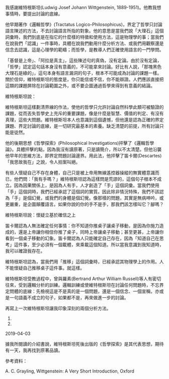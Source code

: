 我感謝維特根斯坦\(Ludwig Josef Johann Wittgenstein, 1889-1951\)。他教我想事情時，要提出討論的底線。

他早期著作《邏輯哲學》\(Tractatus Logico-Philosophicus\)，界定了哲學只討論語言陳述的方法，不去討論語言所指的對象。他的意思是當我們說「大理石」這個詞彙時，我們到底是在指它的什麼樣的特徵和使用方法，這是物理學的事；當我們在說我們「認識」一件事時，具體在說我們動用什麼分析方法、或我們用觀察還是信念去認識，這是心理學的範疇；而哲學，是教導人們正確使用語言的一門學問。

「基督是上帝」、「阿拉是真主」，這些陳述句的真偽，沒有定論。由於沒有定論，「哲學」認定這句話本身沒有意義的，不可能拿來討論。好比有人說，「那塊黑色大理石是綠的」，這句本身有語言漏洞的句子，根本不可能成為討論的課題一樣。關於信仰，維特根斯坦的態度是，你只能信或不信，你不能辯證。人們應該直接把這類的課題屏除在討論範圍之外，或不要企圖通過哲學來得到有意義的結論。

維特根斯坦說：

維特根斯坦這樣劃清界線的作法，使他的哲學只允許討論自然科學此類可被驗證的課題，從而丟失哲學史上充斥的重要課題，像是什麼是智慧、價值的判定、有沒有真理，這些大問題。維特根斯坦本人也意識到這個遺憾，但他還是認為正確的界定課題、界定討論的底線，是一切研究最基本的素養。缺乏清楚的前提，所有討論只能是徒然。

他的後期思想《哲學探索》\(Philosophical Investigations\)抨擊了《邏輯哲學論》。具體抨擊的點，因為我沒有讀原著，只是讀簡介，所以不太清楚。但他沿襲他早年的思維方法，即界定問題討論邊界。用此法，他抨擊了笛卡爾\(Descartes\)「我思故我在」之說，令人拍案叫絕。

有些人懷疑自己不存在身體，自己只是被上帝用無線遙控器操縱的無實體意識而已，他們問：「我有手嗎？」維特根斯坦認為這樣問是荒謬的，這個句子根本不成立。因為因果關係上，是因為人有手，人才創造了「手」這個詞彙。當我們使用「手」這個詞時，我們已經承認了這個詞的實質。因此除非情況特殊，我們不該認為「手」是個幻覺，或我們的身體是個幻覺。像那樣的問題，其實是無病呻吟，或更嚴重，是企圖顛覆語言。如果你說的你的手不是手，那我們該怎樣叫它？腳嗎？

維特根斯坦說：懷疑立基於確信之上

笛卡爾認為人無法確定任何事情：你不知道你推桌子讓桌子移動，是因為你施力造成的，還是上帝讓你相信你推了桌子，同時上帝讓桌子移動；甚至更甚，上帝讓你看到一個桌子移動的幻象。笛卡爾認為人只能確定自己存在，因為「知道自己在思考」這件事，至少必須有一個載體，來乘載這個知道。所以當我意識到我知道時，我可以確證我存在。

維特根斯坦認為，當我們用「推移」這個詞彙時，已經承認其物理學上的作用。人不能懷疑自己推移桌子這件事。就這樣。

維特根斯坦受教過程中，曾與羅素\(Bertrand Arthur William Russell\)等人有密切往來，受到邏輯分析的訓練。邏輯訓練或使維特根斯坦在討論任何問題時，不忘界定問體的底線：先檢視這是不是真的是一個問題，還是一個信念、一個宣稱，亦或是一句語義不成立的句子，如果都不是，再來做進一步的討論。

再寫上一次維特根斯坦讓我印象深刻的兩個分析方法。

1.

2.

2019-04-03

據我所閱讀的介紹書說，維特根斯坦死後出版的《哲學探索》是其代表思想，期待有一天，我再找到原著品讀。

參考資料：

A. C. Grayling, Wittgenstein: A Very Short Introduction, Oxford

